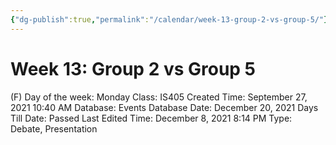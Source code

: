 ```yaml
---
{"dg-publish":true,"permalink":"/calendar/week-13-group-2-vs-group-5/"}
---
```


# Week 13: Group 2 vs Group 5

(F) Day of the week: Monday
Class: IS405
Created Time: September 27, 2021 10:40 AM
Database: Events Database
Date: December 20, 2021
Days Till Date: Passed
Last Edited Time: December 8, 2021 8:14 PM
Type: Debate, Presentation